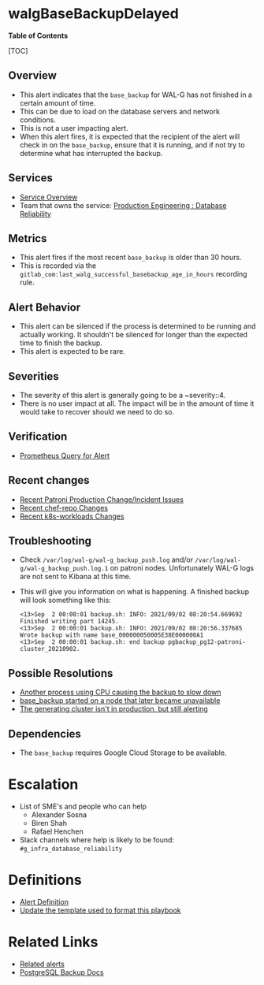 # walgBaseBackupDelayed

**Table of Contents**

[TOC]

## Overview

- This alert indicates that the `base_backup` for WAL-G has not finished in a certain amount of time.
- This can be due to load on the database servers and network conditions.
- This is not a user impacting alert.
- When this alert fires, it is expected that the recipient of the alert will check in on the `base_backup`, ensure that it is running, and if not try to determine what has interrupted the backup.

## Services

- [Service Overview](../README.md)
- Team that owns the service: [Production Engineering : Database Reliability](https://handbook.gitlab.com/handbook/engineering/infrastructure/core-platform/data_stores/database-reliability/)

## Metrics

- This alert fires if the most recent `base_backup` is older than 30 hours.
- This is recorded via the `gitlab_com:last_walg_successful_basebackup_age_in_hours` recording rule.

## Alert Behavior

- This alert can be silenced if the process is determined to be running and actually working. It shouldn't be silenced for longer than the expected time to finish the backup.
- This alert is expected to be rare.

## Severities

- The severity of this alert is generally going to be a ~severity::4.
- There is no user impact at all. The impact will be in the amount of time it would take to recover should we need to do so.

## Verification

- [Prometheus Query for Alert](https://dashboards.gitlab.net/explore?schemaVersion=1&panes=%7B%229yb%22:%7B%22datasource%22:%22e58c2f51-20f8-4f4b-ad48-2968782ca7d6%22,%22queries%22:%5B%7B%22refId%22:%22A%22,%22expr%22:%22gitlab_com:last_walg_successful_basebackup_age_in_hours%20%3E%3D%2030%22,%22range%22:true,%22instant%22:true,%22datasource%22:%7B%22type%22:%22prometheus%22,%22uid%22:%22e58c2f51-20f8-4f4b-ad48-2968782ca7d6%22%7D,%22editorMode%22:%22code%22,%22legendFormat%22:%22__auto%22%7D%5D,%22range%22:%7B%22from%22:%22now-1h%22,%22to%22:%22now%22%7D%7D%7D&orgId=1)

## Recent changes

- [Recent Patroni Production Change/Incident Issues](https://gitlab.com/gitlab-com/gl-infra/production/-/issues/?sort=created_date&state=all&label_name%5B%5D=Service%3A%3APatroni&first_page_size=20)
- [Recent chef-repo Changes](https://gitlab.com/gitlab-com/gl-infra/chef-repo/-/merge_requests?scope=all&state=merged)
- [Recent k8s-workloads Changes](https://gitlab.com/gitlab-com/gl-infra/k8s-workloads/gitlab-com/-/merge_requests?scope=all&state=merged)

## Troubleshooting

- Check `/var/log/wal-g/wal-g_backup_push.log` and/or `/var/log/wal-g/wal-g_backup_push.log.1` on patroni nodes. Unfortunately WAL-G logs are not sent to Kibana at this time.
- This will give you information on what is happening. A finished backup will look something like this:

    ```
    <13>Sep  2 00:00:01 backup.sh: INFO: 2021/09/02 08:20:54.669692 Finished writing part 14245.
    <13>Sep  2 00:00:01 backup.sh: INFO: 2021/09/02 08:20:56.337685 Wrote backup with name base_000000050005E38E000000A1
    <13>Sep  2 00:00:01 backup.sh: end backup pgbackup_pg12-patroni-cluster_20210902.
    ```

## Possible Resolutions

- [Another process using CPU causing the backup to slow down](https://gitlab.com/gitlab-com/gl-infra/production/-/issues/16403)
- [base_backup started on a node that later became unavailable](https://gitlab.com/gitlab-com/gl-infra/production/-/issues/17710)
- [The generating cluster isn't in production, but still alerting](https://gitlab.com/gitlab-com/gl-infra/production/-/issues/15918)

## Dependencies

- The `base_backup` requires Google Cloud Storage to be available.

# Escalation

- List of SME's and people who can help
  - Alexander Sosna
  - Biren Shah
  - Rafael Henchen
- Slack channels where help is likely to be found: `#g_infra_database_reliability`

# Definitions

- [Alert Definition](https://gitlab.com/gitlab-com/runbooks/-/blob/master/rules/gitlab-walg-backups.yml#L42-53)
- [Update the template used to format this playbook](https://gitlab.com/gitlab-com/runbooks/-/edit/master/docs/template-alert-playbook.md?ref_type=heads)

# Related Links

- [Related alerts](./)
- [PostgreSQL Backup Docs](../postgresql-backups-wale-walg.md)
